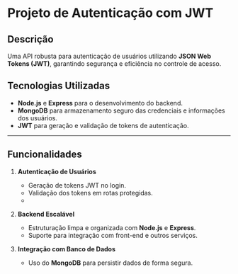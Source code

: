 # Projeto de Autenticação com JWT

## Descrição
Uma API robusta para autenticação de usuários utilizando **JSON Web Tokens (JWT)**, garantindo segurança e eficiência no controle de acesso.

## Tecnologias Utilizadas

- **Node.js** e **Express** para o desenvolvimento do backend.
- **MongoDB** para armazenamento seguro das credenciais e informações dos usuários.
- **JWT** para geração e validação de tokens de autenticação.

---

## Funcionalidades

1. **Autenticação de Usuários**
   - Geração de tokens JWT no login.
   - Validação dos tokens em rotas protegidas.
   - 
2. **Backend Escalável**
   - Estruturação limpa e organizada com **Node.js** e **Express**.
   - Suporte para integração com front-end e outros serviços.

3. **Integração com Banco de Dados**
   - Uso do **MongoDB** para persistir dados de forma segura.

